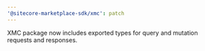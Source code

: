 ```yaml
---
'@sitecore-marketplace-sdk/xmc': patch
---
```


XMC package now includes exported types for query and mutation requests and responses.
